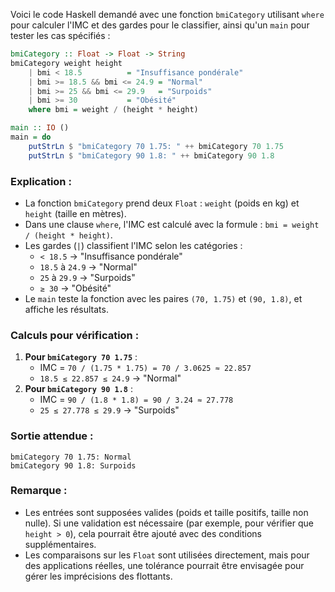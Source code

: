 Voici le code Haskell demandé avec une fonction `bmiCategory` utilisant `where` pour calculer l'IMC et des gardes pour le classifier, ainsi qu'un `main` pour tester les cas spécifiés :

```haskell
bmiCategory :: Float -> Float -> String
bmiCategory weight height
    | bmi < 18.5          = "Insuffisance pondérale"
    | bmi >= 18.5 && bmi <= 24.9 = "Normal"
    | bmi >= 25 && bmi <= 29.9   = "Surpoids"
    | bmi >= 30           = "Obésité"
    where bmi = weight / (height * height)

main :: IO ()
main = do
    putStrLn $ "bmiCategory 70 1.75: " ++ bmiCategory 70 1.75
    putStrLn $ "bmiCategory 90 1.8: " ++ bmiCategory 90 1.8
```

### Explication :
- La fonction `bmiCategory` prend deux `Float` : `weight` (poids en kg) et `height` (taille en mètres).
- Dans une clause `where`, l'IMC est calculé avec la formule : `bmi = weight / (height * height)`.
- Les gardes (`|`) classifient l'IMC selon les catégories :
  - `< 18.5` → "Insuffisance pondérale"
  - `18.5` à `24.9` → "Normal"
  - `25` à `29.9` → "Surpoids"
  - `≥ 30` → "Obésité"
- Le `main` teste la fonction avec les paires `(70, 1.75)` et `(90, 1.8)`, et affiche les résultats.

### Calculs pour vérification :
1. **Pour `bmiCategory 70 1.75`** :
   - IMC = `70 / (1.75 * 1.75) = 70 / 3.0625 ≈ 22.857`
   - `18.5 ≤ 22.857 ≤ 24.9` → "Normal"
2. **Pour `bmiCategory 90 1.8`** :
   - IMC = `90 / (1.8 * 1.8) = 90 / 3.24 ≈ 27.778`
   - `25 ≤ 27.778 ≤ 29.9` → "Surpoids"

### Sortie attendue :
```
bmiCategory 70 1.75: Normal
bmiCategory 90 1.8: Surpoids
```

### Remarque :
- Les entrées sont supposées valides (poids et taille positifs, taille non nulle). Si une validation est nécessaire (par exemple, pour vérifier que `height > 0`), cela pourrait être ajouté avec des conditions supplémentaires.
- Les comparaisons sur les `Float` sont utilisées directement, mais pour des applications réelles, une tolérance pourrait être envisagée pour gérer les imprécisions des flottants.
